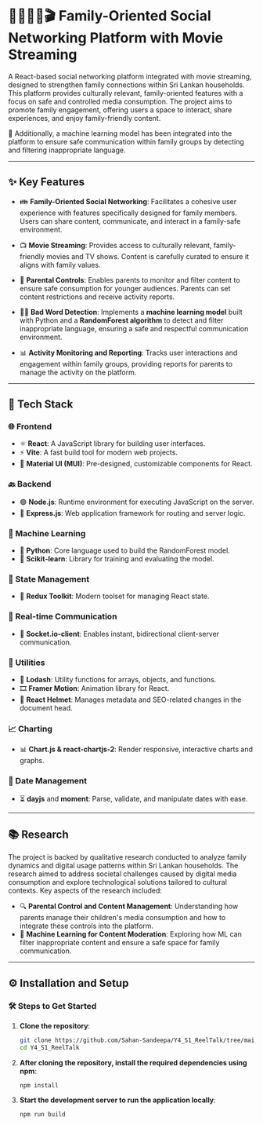 # 👨‍👩‍👧‍👦🎬 Family-Oriented Social Networking Platform with Movie Streaming

A React-based social networking platform integrated with movie streaming, designed to strengthen family connections within Sri Lankan households. This platform provides culturally relevant, family-oriented features with a focus on safe and controlled media consumption. The project aims to promote family engagement, offering users a space to interact, share experiences, and enjoy family-friendly content.

🧠 Additionally, a machine learning model has been integrated into the platform to ensure safe communication within family groups by detecting and filtering inappropriate language.

---

## ✨ Key Features

- 👪 **Family-Oriented Social Networking**: Facilitates a cohesive user experience with features specifically designed for family members. Users can share content, communicate, and interact in a family-safe environment.
  
- 📺 **Movie Streaming**: Provides access to culturally relevant, family-friendly movies and TV shows. Content is carefully curated to ensure it aligns with family values.
  
- 🔐 **Parental Controls**: Enables parents to monitor and filter content to ensure safe consumption for younger audiences. Parents can set content restrictions and receive activity reports.
  
- 🚫🧠 **Bad Word Detection**: Implements a **machine learning model** built with Python and a **RandomForest algorithm** to detect and filter inappropriate language, ensuring a safe and respectful communication environment.
  
- 📊 **Activity Monitoring and Reporting**: Tracks user interactions and engagement within family groups, providing reports for parents to manage the activity on the platform.

---

## 🧰 Tech Stack

### 🌐 Frontend
- ⚛️ **React**: A JavaScript library for building user interfaces.
- ⚡ **Vite**: A fast build tool for modern web projects.
- 🎨 **Material UI (MUI)**: Pre-designed, customizable components for React.

### 🔙 Backend
- 🟢 **Node.js**: Runtime environment for executing JavaScript on the server.
- 🧭 **Express.js**: Web application framework for routing and server logic.

### 🤖 Machine Learning
- 🐍 **Python**: Core language used to build the RandomForest model.
- 🧪 **Scikit-learn**: Library for training and evaluating the model.

### 🧠 State Management
- 🧰 **Redux Toolkit**: Modern toolset for managing React state.

### 💬 Real-time Communication
- 🔄 **Socket.io-client**: Enables instant, bidirectional client-server communication.

### 🔧 Utilities
- 🧩 **Lodash**: Utility functions for arrays, objects, and functions.
- 🎞️ **Framer Motion**: Animation library for React.
- 🧠 **React Helmet**: Manages metadata and SEO-related changes in the document head.

### 📈 Charting
- 📊 **Chart.js & react-chartjs-2**: Render responsive, interactive charts and graphs.

### 📅 Date Management
- ⏳ **dayjs** and **moment**: Parse, validate, and manipulate dates with ease.

---

## 📚 Research

The project is backed by qualitative research conducted to analyze family dynamics and digital usage patterns within Sri Lankan households. The research aimed to address societal challenges caused by digital media consumption and explore technological solutions tailored to cultural contexts. Key aspects of the research included:

- 🔍 **Parental Control and Content Management**: Understanding how parents manage their children's media consumption and how to integrate these controls into the platform.
- 🧠 **Machine Learning for Content Moderation**: Exploring how ML can filter inappropriate content and ensure a safe space for family communication.

---

## ⚙️ Installation and Setup

### 🛠️ Steps to Get Started

1. **Clone the repository**:
   ```bash
   git clone https://github.com/Sahan-Sandeepa/Y4_S1_ReelTalk/tree/main
   cd Y4_S1_ReelTalk
2. **After cloning the repository, install the required dependencies using npm**:
   ```
   npm install
2. **Start the development server to run the application locally**:
   ```
   npm run build

